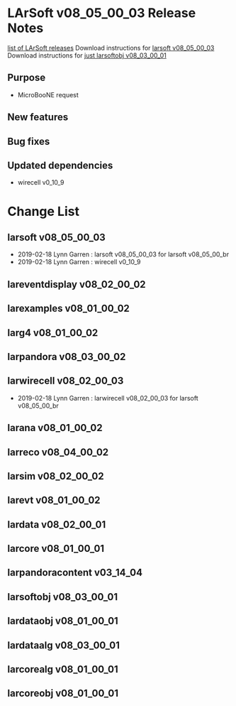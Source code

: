 LArSoft v08_05_00_03 Release Notes
=============================================================================

[list of LArSoft releases](LArSoft_release_list)
Download instructions for [larsoft v08_05_00_03](http://scisoft.fnal.gov/scisoft/bundles/larsoft/v08_05_00_03/larsoft-v08_05_00_03.html)
Download instructions for [just larsoftobj v08_03_00_01](http://scisoft.fnal.gov/scisoft/bundles/larsoftobj/v08_03_00_01/larsoftobj-v08_03_00_01.html)

Purpose
--------------------

-   MicroBooNE request

New features
------------------------------

Bug fixes
------------------------

Updated dependencies
----------------------------------------------

-   wirecell v0_10_9

Change List
============================

larsoft v08_05_00_03
-------------------------------------------------

-   2019-02-18 Lynn Garren : larsoft v08_05_00_03 for larsoft v08_05_00_br
-   2019-02-18 Lynn Garren : wirecell v0_10_9

lareventdisplay v08_02_00_02
-----------------------------------------------------------------

larexamples v08_01_00_02
---------------------------------------------------------

larg4 v08_01_00_02
---------------------------------------------

larpandora v08_03_00_02
-------------------------------------------------------

larwirecell v08_02_00_03
---------------------------------------------------------

-   2019-02-18 Lynn Garren : larwirecell v08_02_00_03 for larsoft v08_05_00_br

larana v08_01_00_02
-----------------------------------------------

larreco v08_04_00_02
-------------------------------------------------

larsim v08_02_00_02
-----------------------------------------------

larevt v08_01_00_02
-----------------------------------------------

lardata v08_02_00_01
-------------------------------------------------

larcore v08_01_00_01
-------------------------------------------------

larpandoracontent v03_14_04
--------------------------------------------------------------

larsoftobj v08_03_00_01
-------------------------------------------------------

lardataobj v08_01_00_01
-------------------------------------------------------

lardataalg v08_03_00_01
-------------------------------------------------------

larcorealg v08_01_00_01
-------------------------------------------------------

larcoreobj v08_01_00_01
-------------------------------------------------------

